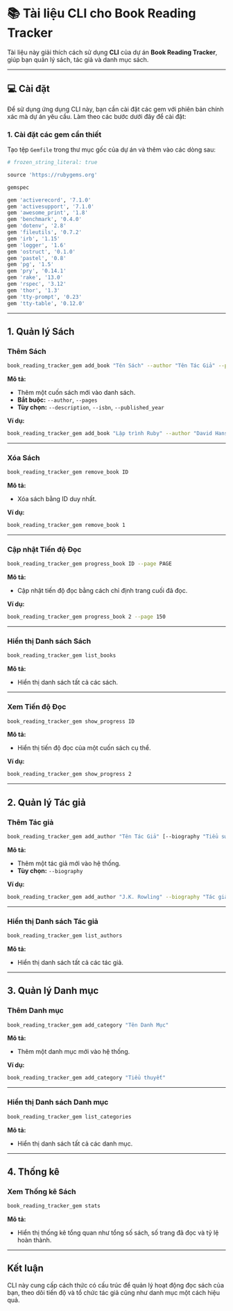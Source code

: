 # 📚 Tài liệu CLI cho **Book Reading Tracker**

Tài liệu này giải thích cách sử dụng **CLI** của dự án **Book Reading Tracker**, giúp bạn quản lý sách, tác giả và danh mục sách.

---

## 💻 Cài đặt

Để sử dụng ứng dụng CLI này, bạn cần cài đặt các gem với phiên bản chính xác mà dự án yêu cầu. Làm theo các bước dưới đây để cài đặt:

### 1. **Cài đặt các gem cần thiết**

Tạo tệp `Gemfile` trong thư mục gốc của dự án và thêm vào các dòng sau:

```ruby
# frozen_string_literal: true

source 'https://rubygems.org'

gemspec

gem 'activerecord', '7.1.0'
gem 'activesupport', '7.1.0'
gem 'awesome_print', '1.8'
gem 'benchmark', '0.4.0'
gem 'dotenv', '2.8'
gem 'fileutils', '0.7.2'
gem 'irb', '1.15'
gem 'logger', '1.6'
gem 'ostruct', '0.1.0'
gem 'pastel', '0.8'
gem 'pg', '1.5'
gem 'pry', '0.14.1'
gem 'rake', '13.0'
gem 'rspec', '3.12'
gem 'thor', '1.3'
gem 'tty-prompt', '0.23'
gem 'tty-table', '0.12.0'

```

---

## 1. **Quản lý Sách**

### Thêm Sách
```bash
book_reading_tracker_gem add_book "Tên Sách" --author "Tên Tác Giả" --pages 300 [--description "..."] [--isbn "..."] [--published_year 2023]
```

**Mô tả:**
- Thêm một cuốn sách mới vào danh sách.
- **Bắt buộc:** `--author`, `--pages`
- **Tùy chọn:** `--description`, `--isbn`, `--published_year`

**Ví dụ:**
```bash
book_reading_tracker_gem add_book "Lập trình Ruby" --author "David Hansson" --pages 300 --description "Học Ruby" --isbn "978-1234567890" --published_year 2023
```

---

### Xóa Sách
```bash
book_reading_tracker_gem remove_book ID
```

**Mô tả:**
- Xóa sách bằng ID duy nhất.

**Ví dụ:**
```bash
book_reading_tracker_gem remove_book 1
```

---

### Cập nhật Tiến độ Đọc
```bash
book_reading_tracker_gem progress_book ID --page PAGE
```

**Mô tả:**
- Cập nhật tiến độ đọc bằng cách chỉ định trang cuối đã đọc.

**Ví dụ:**
```bash
book_reading_tracker_gem progress_book 2 --page 150
```

---

### Hiển thị Danh sách Sách
```bash
book_reading_tracker_gem list_books
```

**Mô tả:**
- Hiển thị danh sách tất cả các sách.

---

### Xem Tiến độ Đọc
```bash
book_reading_tracker_gem show_progress ID
```

**Mô tả:**
- Hiển thị tiến độ đọc của một cuốn sách cụ thể.

**Ví dụ:**
```bash
book_reading_tracker_gem show_progress 2
```

---

## 2. **Quản lý Tác giả**

### Thêm Tác giả
```bash
book_reading_tracker_gem add_author "Tên Tác Giả" [--biography "Tiểu sử"]
```

**Mô tả:**
- Thêm một tác giả mới vào hệ thống.
- **Tùy chọn:** `--biography`

**Ví dụ:**
```bash
book_reading_tracker_gem add_author "J.K. Rowling" --biography "Tác giả của Harry Potter"
```

---

### Hiển thị Danh sách Tác giả
```bash
book_reading_tracker_gem list_authors
```

**Mô tả:**
- Hiển thị danh sách tất cả các tác giả.

---

## 3. **Quản lý Danh mục**

### Thêm Danh mục
```bash
book_reading_tracker_gem add_category "Tên Danh Mục"
```

**Mô tả:**
- Thêm một danh mục mới vào hệ thống.

**Ví dụ:**
```bash
book_reading_tracker_gem add_category "Tiểu thuyết"
```

---

### Hiển thị Danh sách Danh mục
```bash
book_reading_tracker_gem list_categories
```

**Mô tả:**
- Hiển thị danh sách tất cả các danh mục.

---

## 4. **Thống kê**

### Xem Thống kê Sách
```bash
book_reading_tracker_gem stats
```

**Mô tả:**
- Hiển thị thống kê tổng quan như tổng số sách, số trang đã đọc và tỷ lệ hoàn thành.

---


## Kết luận
CLI này cung cấp cách thức có cấu trúc để quản lý hoạt động đọc sách của bạn, theo dõi tiến độ và tổ chức tác giả cũng như danh mục một cách hiệu quả.
